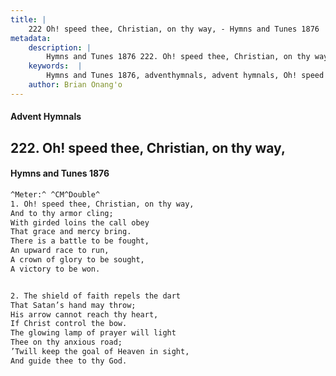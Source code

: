 ```yaml
---
title: |
    222 Oh! speed thee, Christian, on thy way, - Hymns and Tunes 1876
metadata:
    description: |
        Hymns and Tunes 1876 222. Oh! speed thee, Christian, on thy way,. And to thy armor cling; With girded loins the call obey  That grace and mercy bring. There is a battle to be fought, An upward race to run, A crown of glory to be sought, A victory to be won. 
    keywords:  |
        Hymns and Tunes 1876, adventhymnals, advent hymnals, Oh! speed thee, Christian, on thy way,, And to thy armor cling;, 
    author: Brian Onang'o
---
```


#### Advent Hymnals
## 222. Oh! speed thee, Christian, on thy way,
####  Hymns and Tunes 1876

```txt
^Meter:^ ^CM^Double^
1. Oh! speed thee, Christian, on thy way,
And to thy armor cling;
With girded loins the call obey 
That grace and mercy bring.
There is a battle to be fought,
An upward race to run,
A crown of glory to be sought,
A victory to be won.


2. The shield of faith repels the dart
That Satan’s hand may throw;
His arrow cannot reach thy heart,
If Christ control the bow.
The glowing lamp of prayer will light
Thee on thy anxious road;
’Twill keep the goal of Heaven in sight,
And guide thee to thy God.
```